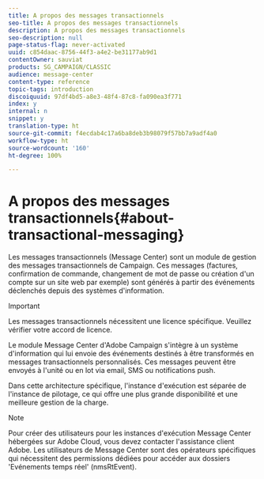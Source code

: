 ```yaml
---
title: A propos des messages transactionnels
seo-title: A propos des messages transactionnels
description: A propos des messages transactionnels
seo-description: null
page-status-flag: never-activated
uuid: c854daac-8756-44f3-a4e2-be31177ab9d1
contentOwner: sauviat
products: SG_CAMPAIGN/CLASSIC
audience: message-center
content-type: reference
topic-tags: introduction
discoiquuid: 97df4bd5-a8e3-48f4-87c8-fa090ea3f771
index: y
internal: n
snippet: y
translation-type: ht
source-git-commit: f4ecdab4c17a6ba8deb3b98079f57bb7a9adf4a0
workflow-type: ht
source-wordcount: '160'
ht-degree: 100%

---
```



# A propos des messages transactionnels{#about-transactional-messaging}

Les messages transactionnels (Message Center) sont un module de gestion des messages transactionnels de Campaign. Ces messages (factures, confirmation de commande, changement de mot de passe ou création d&#39;un compte sur un site web par exemple) sont générés à partir des événements déclenchés depuis des systèmes d&#39;information.

>[!IMPORTANT]
>
>Les messages transactionnels nécessitent une licence spécifique. Veuillez vérifier votre accord de licence.

Le module Message Center d&#39;Adobe Campaign s&#39;intègre à un système d&#39;information qui lui envoie des événements destinés à être transformés en messages transactionnels personnalisés. Ces messages peuvent être envoyés à l&#39;unité ou en lot via email, SMS ou notifications push.

Dans cette architecture spécifique, l&#39;instance d&#39;exécution est séparée de l&#39;instance de pilotage, ce qui offre une plus grande disponibilité et une meilleure gestion de la charge.

>[!NOTE]
>
>Pour créer des utilisateurs pour les instances d&#39;exécution Message Center hébergées sur Adobe Cloud, vous devez contacter l&#39;assistance client Adobe. Les utilisateurs de Message Center sont des opérateurs spécifiques qui nécessitent des permissions dédiées pour accéder aux dossiers &#39;Evénements temps réel&#39; (nmsRtEvent).
